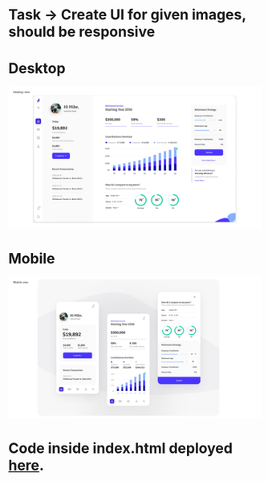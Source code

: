 # Task -> Create UI for given images, should be responsive

# Desktop

![Desktop](https://raw.githubusercontent.com/adtjha/ui/master/desktop.jpg)

# Mobile

![Mobile](https://raw.githubusercontent.com/adtjha/ui/master/mobile.jpg)

# Code inside index.html deployed [here](https://google.com).
